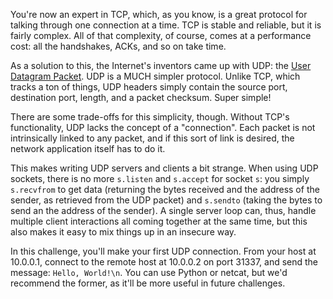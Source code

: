 You're now an expert in TCP, which, as you know, is a great protocol for talking through one connection at a time.
TCP is stable and reliable, but it is fairly complex.
All of that complexity, of course, comes at a performance cost: all the handshakes, ACKs, and so on take time.

As a solution to this, the Internet's inventors came up with UDP: the [User Datagram Packet](https://en.wikipedia.org/wiki/User_Datagram_Protocol).
UDP is a MUCH simpler protocol.
Unlike TCP, which tracks a ton of things, UDP headers simply contain the source port, destination port, length, and a packet checksum.
Super simple!

There are some trade-offs for this simplicity, though.
Without TCP's functionality, UDP lacks the concept of a "connection".
Each packet is not intrinsically linked to any packet, and if this sort of link is desired, the network application itself has to do it.

This makes writing UDP servers and clients a bit strange.
When using UDP sockets, there is no more `s.listen` and `s.accept` for socket `s`: you simply `s.recvfrom` to get data (returning the bytes received and the address of the sender, as retrieved from the UDP packet) and `s.sendto` (taking the bytes to send an the address of the sender).
A single server loop can, thus, handle multiple client interactions all coming together at the same time, but this also makes it easy to mix things up in an insecure way.

In this challenge, you'll make your first UDP connection. 
From your host at 10.0.0.1, connect to the remote host at 10.0.0.2 on port 31337, and send the message: `Hello, World!\n`.
You can use Python or netcat, but we'd recommend the former, as it'll be more useful in future challenges.
